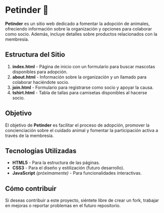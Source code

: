 # Petinder 🐾

**Petinder** es un sitio web dedicado a fomentar la adopción de animales, ofreciendo información sobre la organización y opciones para colaborar como socio. Además, incluye detalles sobre productos relacionados con la membresía.


## Estructura del Sitio

1. **index.html** - Página de inicio con un formulario para buscar mascotas disponibles para adopción.
2. **about.html** - Información sobre la organización y un llamado para colaborar haciéndote socio.
3. **join.html** - Formulario para registrarse como socio y apoyar la causa.
4. **tshirt.html** - Tabla de tallas para camisetas disponibles al hacerse socio.


## Objetivo

El objetivo de **Petinder** es facilitar el proceso de adopción, promover la concienciación sobre el cuidado animal y fomentar la participación activa a través de la membresía.


## Tecnologías Utilizadas

- **HTML5** - Para la estructura de las páginas.
- **CSS3** - Para el diseño y estilización (futuro desarrollo).
- **JavaScript** *(próximamente)* - Para funcionalidades interactivas.


## Cómo contribuir

Si deseas contribuir a este proyecto, siéntete libre de crear un fork, trabajar en mejoras o reportar problemas en el futuro repositorio.
